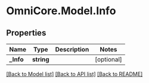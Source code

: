 # OmniCore.Model.Info

## Properties

Name | Type | Description | Notes
------------ | ------------- | ------------- | -------------
**_Info** | **string** |  | [optional] 

[[Back to Model list]](../README.md#documentation-for-models) [[Back to API list]](../README.md#documentation-for-api-endpoints) [[Back to README]](../README.md)

